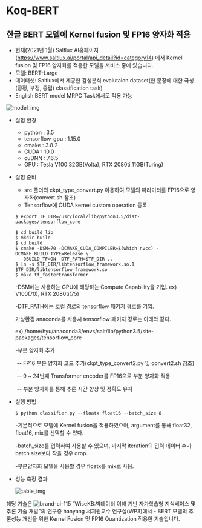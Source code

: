 # Koq-BERT

## 한글 BERT 모델에 Kernel fusion 및 FP16 양자화 적용

- 현재(2021년 1월) Saltlux AI홈페이지(https://www.saltlux.ai/portal/api_detail?id=category14) 에서 Kernel fusion 및 FP16 양자화를 적용한 모델을 서비스 중에 있습니다.
- 모델: BERT-Large
- 데이터셋: Saltlux에서 제공한 감성분석 evalutaion dataset(한 문장에 대한 극성(긍정, 부정, 중립) classification task)
- English BERT model MRPC Task에서도 적용 가능

![model_img](https://user-images.githubusercontent.com/33375019/105456789-1d9de100-5cc9-11eb-9e75-e01404f0784d.png)

- 실험 환경
  - python : 3.5
  - tensorflow-gpu : 1.15.0
  - cmake : 3.8.2
  - CUDA : 10.0
  - cuDNN : 7.6.5
  - GPU : Tesla V100 32GB(Volta), RTX 2080ti 11GB(Turing)


- 실험 준비

  - src 폴더의 ckpt_type_convert.py 이용하여 모델의 파라미터를 FP16으로 양자화(convert.sh 참조)
  - Tensorflow에 CUDA kernel custom operation 등록

  ```shell
  $ export TF_DIR=/usr/local/lib/python3.5/dist-packages/tensorflow_core
  
  $ cd build_lib
  $ mkdir build
  $ cd build
  $ cmake -DSM=70 -DCMAKE_CUDA_COMPILER=$(which nvcc) -DCMAKE_BUILD_TYPE=Release \
    -DBUILD_TF=ON -DTF_PATH=$TF_DIR ..
  $ ln -s $TF_DIR/libtensorflow_framework.so.1 $TF_DIR/libtensorflow_framework.so
  $ make tf_fastertransformer
  ```

  -DSM에는 사용하는 GPU에 해당하는 Compute Capability을 기입. ex) V100(70), RTX 2080ti(75)

  -DTF_PATH에는 로컬 경로의 tensorflow 패키지 경로를 기입.

   가상환경 anaconda를 사용시 tensorflow 패키지 경로는 아래와 같다.

    ex) /home/hyu/anaconda3/envs/salt/lib/python3.5/site-packages/tensorflow_core

  -부분 양자화 추가

  ​	-- FP16 부분 양자화 코드 추가(ckpt_type_convert2.py 및 convert2.sh 참조) 

  ​	-- 9 ~ 24번째 Transformer encoder를 FP16으로 부분 양자화 적용

  ​	-- 부분 양자화를 통해 추론 시간 향상 및 정확도 유지

  

- 실행 방법

  ```shell
  $ python classifier.py --floatx float16 --batch_size 8
  ```

  -기본적으로 모델에 Kernel fusion을 적용하였으며, argument를 통해 float32, float16, mix를 선택할 수 있다.

  -batch_size를 입력하여 사용할 수 있으며, 마지막 iteration의 입력 데이터 수가 batch size보다 작을 경우 drop.

  -부분양자화 모델을 사용할 경우 floatx를 mix로 사용.

  

- 성능 측정 결과

  ![table_img](https://user-images.githubusercontent.com/33375019/105458787-8a66aa80-5ccc-11eb-8c36-abb7074a8fff.png)
  
 
해당 기술은 ![brand-ci-115](https://user-images.githubusercontent.com/33375019/108374075-e842cf80-7243-11eb-9a7a-4896a96a959b.png) “WiseKB:빅데이터 이해 기반 자가학습형 지식베이스 및 추론 기술 개발”의 연구중 hanyang 서지원교수 연구실(WP3)에서 - BERT 모델의 추론성능 개선을 위한 Kernel Fusion 및 FP16 Quantization 적용한 기술입니다.
